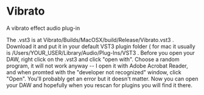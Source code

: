 # Vibrato
A vibrato effect audio plug-in


The .vst3 is at Vibrato/Builds/MacOSX/build/Release/Vibrato.vst3 . Download it and put it in your default VST3 plugin folder ( for mac it usually is /Users/YOUR_USER/Library/Audio/Plug-Ins/VST3 . Before you open your DAW, right click on the .vst3 and click "open with". Choose a random program, it will not work anyway -- I open it with Adobe Acrobat Reader, and when promted with the "developer not recognized" window, click "Open". You'll probably get an error but it doesn't matter. Now you can open your DAW and hopefully when you rescan for plugins you will find it there.
